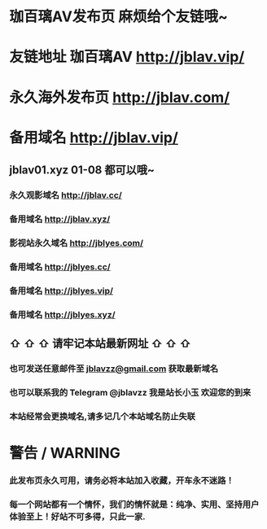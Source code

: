 # 珈百璃AV发布页 麻烦给个友链哦~
# 友链地址  珈百璃AV http://jblav.vip/

# 永久海外发布页 http://jblav.com/
# 备用域名 http://jblav.vip/


## jblav01.xyz 01-08 都可以哦~  


### 永久观影域名 http://jblav.cc/
### 备用域名 http://jblav.xyz/

### 影视站永久域名 http://jblyes.com/
### 备用域名 http://jblyes.cc/
### 备用域名 http://jblyes.vip/
### 备用域名 http://jblyes.xyz/

## ⇧ ⇧ ⇧ 请牢记本站最新网址 ⇧ ⇧ ⇧

### 也可发送任意邮件至 jblavzz@gmail.com 获取最新域名 
### 也可以联系我的 Telegram @jblavzz 我是站长小玉 欢迎您的到来
### 本站经常会更换域名,请多记几个本站域名防止失联

# 警告 / WARNING

### 此发布页永久可用，请务必将本站加入收藏，开车永不迷路！
### 每一个网站都有一个情怀，我们的情怀就是：纯净、实用、坚持用户体验至上！好站不可多得，只此一家.

